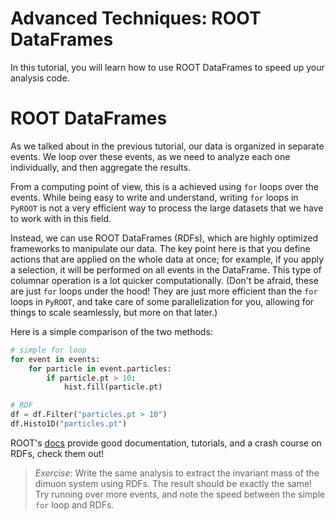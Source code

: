 # Advanced Techniques: ROOT DataFrames

In this tutorial, you will learn how to use ROOT DataFrames to speed up your analysis code.

# ROOT DataFrames

As we talked about in the previous tutorial, our data is organized in separate events. We loop over these events, as we need to analyze each one individually, and then aggregate the results.

From a computing point of view, this is a achieved using `for` loops over the events. While being easy to write and understand, writing `for` loops in `PyROOT` is not a very efficient way to process the large datasets that we have to work with in this field.

Instead, we can use ROOT DataFrames (RDFs), which are highly optimized frameworks to manipulate our data. The key point here is that you define actions that are applied on the whole data at once; for example, if you apply a selection, it will be performed on all events in the DataFrame. This type of columnar operation is a lot quicker computationally. (Don't be afraid, these are just `for` loops under the hood! They are just more efficient than the `for` loops in `PyROOT`, and take care of some parallelization for you, allowing for things to scale seamlessly, but more on that later.)

Here is a simple comparison of the two methods:

```python
# simple for loop
for event in events:
    for particle in event.particles:
        if particle.pt > 10:
            hist.fill(particle.pt)
```

```python
# RDF
df = df.Filter("particles.pt > 10")
df.Histo1D("particles.pt")
```

ROOT's [docs](https://root.cern/doc/master/classROOT_1_1RDataFrame.html) provide good documentation, tutorials, and a crash course on RDFs, check them out!

> *Exercise*: Write the same analysis to extract the invariant mass of the dimuon system using RDFs. The result should be exactly the same! Try running over more events, and note the speed between the simple `for` loop and RDFs.